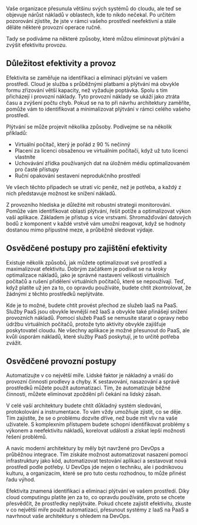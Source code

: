 Vaše organizace přesunula většinu svých systémů do cloudu, ale teď se objevuje nárůst nákladů v oblastech, kde to nikdo nečekal. Po určitém pozorování zjistíte, že jste v rámci vašeho prostředí neefektivní a stále děláte některé provozní operace ručně. 

Tady se podíváme na některé způsoby, které můžou eliminovat plýtvání a zvýšit efektivitu provozu.

## <a name="importance-of-efficiency-and-operations"></a>Důležitost efektivity a provoz

Efektivita se zaměřuje na identifikaci a eliminaci plýtvání ve vašem prostředí. Cloud je služba s průběžnými platbami a plýtvání má obvykle formu zřizování větší kapacity, než vyžaduje poptávka. Spolu s tím přicházejí i provozní náklady. Tyto provozní náklady se ukáží jako ztráta času a zvýšení počtu chyb. Pokud se na to při návrhu architektury zaměříte, pomůže vám to identifikovat a minimalizovat plýtvání v rámci celého vašeho prostředí.

Plýtvání se může projevit několika způsoby. Podívejme se na několik příkladů:

* Virtuální počítač, který je pořád z 90 % nečinný
* Placení za licenci obsaženou ve virtuálním počítači, když už tuto licenci vlastníte
* Uchovávání zřídka používaných dat na úložném médiu optimalizovaném pro časté přístupy
* Ruční opakování sestavení neprodukčního prostředí

Ve všech těchto případech se utratí víc peněz, než je potřeba, a každý z nich představuje možnost ke snížení nákladů.

Z provozního hlediska je důležité mít robustní strategii monitorování. Pomůže vám identifikovat oblasti plýtvání, řešit potíže a optimalizovat výkon vaší aplikace. Základem je přístup s více vrstvami. Shromažďování datových bodů z komponent v každé vrstvě vám umožní reagovat, když se hodnoty dostanou mimo přípustné meze, a průběžně sledovat výdaje.

## <a name="efficiency-best-practices"></a>Osvědčené postupy pro zajištění efektivity

Existuje několik způsobů, jak můžete optimalizovat své prostředí a maximalizovat efektivitu. Dobrým začátkem je podívat se na kroky optimalizace nákladů, jako je správné nastavení velikosti virtuálních počítačů a rušení přidělení virtuálních počítačů, které se nepoužívají. Teď, když platíte už jen za to, co opravdu používáte, budete chtít zkontrolovat, že žádnými z těchto prostředků neplýtváte.

Kde je to možné, budete chtít provést přechod ze služeb IaaS na PaaS. Služby PaaS jsou obvykle levnější než IaaS a obvykle také přinášejí snížení provozních nákladů. Pomocí služeb PaaS se nemusíte starat o opravy nebo údržbu virtuálních počítačů, protože tyto aktivity obvykle zajišťuje poskytovatel cloudu. Ne všechny aplikace je možné přesunout do PaaS, ale kvůli úsporám nákladů, které služby PaaS poskytují, je to určitě potřeba zvážit.

## <a name="operational-best-practices"></a>Osvědčené provozní postupy

Automatizujte v co největší míře. Lidské faktor je nákladný a vnáší do provozní činnosti prodlevy a chyby. K sestavování, nasazování a správě prostředků můžete použít automatizaci. Tím, že automatizuje běžné činnosti, můžete eliminovat zpoždění při čekání na lidský zásah.

V celé vaší architektury budete chtít důkladný systém sledování, protokolování a instrumentace. To vám vždy umožňuje zjistit, co se děje. Tím zajistíte, že se o problému dozvíte dříve, než bude mít vliv na vaše uživatele. S komplexním přístupem budete schopní identifikovat problémy s výkonem a neefektivitu nákladů, korelovat události a získat lepší možnosti řešení problémů.

A navíc moderní architektury by měly být navržené pro DevOps a průběžnou integrace. Tím získáte možnost automatizovat nasazení pomocí infrastruktury jako kód, automatizovat testování aplikací a sestavovat nová prostředí podle potřeby. U DevOps jde nejen o techniku, ale i podnikovou kulturu, a organizacím, které se pro tuto cestu rozhodnou, to může přinést řadu výhod.

Efektivita znamená identifikaci a eliminaci plýtvání ve vašem prostředí. Díky cloud computingu platíte jen za to, co opravdu používáte, proto se chcete přesvědčit, že prostředky neplýtváte. Pokud chcete zajistit efektivitu, zkuste v co největší míře použít automatizaci, přesunout systémy z IaaS na PaaS a navrhnout vaše architektury s ohledem na DevOps.